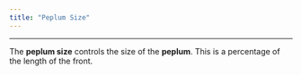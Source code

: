 ```yaml
---
title: "Peplum Size"
---
```


***

The **peplum size** controls the size of the **peplum**. This is a percentage of the length of the front. 





